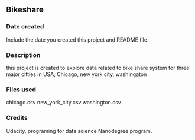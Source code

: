 
## Bikeshare 

### Date created
Include the date you created this project and README file.

### Description
this project is created to explore data related to bike share system for three major citties in USA, Chicago, new york city, washingaton

### Files used
chicago.csv
new_york_city.csv
washington.csv

### Credits
Udacity, programing for data science Nanodegree program.
